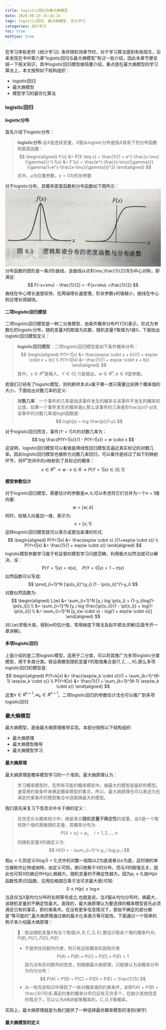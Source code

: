```yaml
---
title: logistic回归与最大熵模型
date: 2020-08-23 15:16:31
tags: logistic回归, 最大熵模型, 优化学习
categories: 统计学习
toc: true
mathjax: true
---
```

在学习李航老师《统计学习》条件随机场章节时，对于学习算法感到有些陌生，后来发现在书中第六章“logistic回归与最大熵模型”有过一些介绍，因此本章节便总结一下相关知识，其中logistic回归模型做简要介绍，重点放在最大熵模型的学习算法上，本文按照如下结构组织：
- logistic回归
- 最大熵模型
- 模型学习的最优化算法
<!--more-->
### logistic回归
#### logistic分布
首先介绍下logistic分布：
> **logistic分布**:设$X$是连续变量，$X$服从logistic分布是指$X$具有下列分布函数和密度函数：
> $$
    \begin{aligned}
        F(x) &= P(X \leq x) = \frac{1}{1 + e^{-\frac{x-\mu}{\gamma}}} \\
        f(x) &= F'(x) = \frac{e^{-\frac{x-\mu}{\gamma}}}{\gamma(1+e^{-\frac{x-\mu}{\gamma}})^2}
    \end{aligned}
> $$
> 式中，$\mu$为位置参数，$\gamma>0$为形状参数 

对于logistic分布，其概率密度函数和分布函数如下图所示：
![logistic](https://raw.githubusercontent.com/xuejy19/xuejy19.github.io/source/Img/logistic.jpeg)
分布函数的图形是一条$S$形曲线，该曲线以点$(\mu,\frac{1}{2})$为中心对称，即满足:
$$
    F(-x+\mu) - \frac{1}{2} = -F(x+\mu) +\frac{1}{2}
$$
曲线在中心增长速度较快，在两端增长速度慢，形状参数$\gamma$的值越小，曲线在中心附近增长得越快。
#### 二项logistic回归模型
二项logistic回归模型是一种二分类模型，由条件概率分布$P(Y|X)$表示，形式为参数化的logistic分布，随机变量$X$的取值为实数，随机变量$Y$取值为1或0，下面给出logistic回归模型定义：
> **logistic回归模型**：二项logistic回归模型是如下条件概率分布：
> $$
    \begin{aligned}
        P(Y=1|x) &= \frac{exp(w \cdot x + b)}{1 + exp(w \cdot x + b)} \\
        P(Y=0|x) &= \frac{1}{1 + exp(w \cdot x + b)} 
    \end{aligned}
> $$
> 其中，$x \in R^n$是输入，$Y \in \{0,1\}$是输出，$w \in R^n,b \in R$是参数。

若我们已经有了logistic模型，则判断样本点$x$属于哪一类只需要比较两个概率值的大小，下面给出对数几率的定义:
> **对数几率**：一个事件的几率是指该事件发生的概率与该事件不发生的概率的比值，如果一个事件发生的概率是$p$,那么该事件的几率是$\frac{p}{1-p}$,该事件的对数几率或logit函数是:
> $$
    logit(p) = log \frac{p}{1-p}
> $$

对于logistic回归而言，事件$(Y=1|X)$的对数几率为：
$$
    log \frac{P(Y=1|x)}{1 - P(Y=1|x)} = w \cdot x
$$
这说明，logistic回归模型可以看做是用线性回归模型去逼近真实标记的对数几率。因此logistic回归模型也被称为对数几率回归，可以看作是经过了如下的映射环节，将$R^n$空间中的$x$映射到了其标记的概率：
$$
    x \in R^n  \rightarrow w \cdot x \in R \rightarrow P(Y=1|x) \in [0,1]
$$

#### 模型参数估计
对于logistic回归模型，需要估计的参数是$w,b$,可以考虑将它们合并为一个$n+1$维向量:
$$
    w = [w;b]
$$
同时，给输入向量加一维，表示为:
$$
    x = [x;1]
$$
这样logistic回归模型就可以表示成更加紧凑的形式:
$$
    \begin{aligned}
        P(Y=1|x) &=  \frac{exp(w \cdot x) }{1+exp(w \cdot x)} \\
        P(Y=0|x) &=  \frac{1}{1 + exp(w \cdot x)}
    \end{aligned}
$$
logistic模型参数学习属于有监督的模型学习问题范畴，利用极大似然法就可以解决，设：
$$
    P(Y=1|x) = \pi(x), \quad P(Y=0|x) = 1- \pi(x)
$$
似然函数可以写成:
$$
    \prod_{i=1}^N [\pi(x_i)]^{y_i} [1 - \pi(x_i)]^{1-y_i}
$$
对数似然函数为:
$$
    \begin{aligned}
        L(w) &= \sum_{i=1}^N [y_i log \pi(x_i) + (1-y_i)log(1-\pi(x_i))] \\
            &= \sum_{i=1}^N [y_i log \frac{\pi(x_i)}{1 - \pi(x_i)} + log(1-\pi(x_i))] \\
            &= \sum_{i=1}^N [y_i(w \cdot x) - log(1 + exp(w \cdot x))]
    \end{aligned}
$$
对$L(w)$求极大值，得到$w$的估计值，常用梯度下降法及拟牛顿法求解(后面专开一章讲解)。
#### 多项logistic回归
上面介绍的是二项logistic模型，适用于二分类，可以将其推广为多项logistic分类模型，用于多类分类。假设离散型随机变量$Y$的取值集合是$\{1,2,\dots,K\}$,那么多项logistic回归的模型是:
$$
    \begin{aligned}
        P(Y=k|x) &= \frac{\exp(w_k \cdot x)}{1 + \sum_{k=1}^{K-1} \exp(w_k \cdot x)} \\
        P(Y=K|x) &= \frac{1}{1 + \sum_{k=1}^{K-1} \exp(w_k \cdot x)}
    \end{aligned}
$$
这里$x \in R^{n+1},w_k \in R^{n+1}$。二项logistic回归的参数估计法也可以推广到多项logistic回归

### 最大熵模型
最大熵模型，是由最大熵原理推导实现。本部分按照以下结构组织:
- 最大熵原理
- 最大熵模型推导
- 最大熵模型学习

#### 最大熵原理
最大熵原理是概率模型学习的一个准则，最大熵原理认为：
> 学习概率模型时，在所有可能的概率模型中，熵最大的模型是最好的模型。通常用约束条件来确定概率模型的集合，所以，最大熵原理也可以表述为在满足约束条件的模型集合中选取熵最大的模型。

我们首先来复习下信息论中关于熵的定义：
> 在信息论与概率统计中，熵是表示**随机变量不确定性**的度量，设$X$是一个取有限个值的离散随机变量，其概率分布为:
> $$
    P(X = x_i) = p_i, \quad i =1,2,\dots,n
> $$
则随机变量$X$的熵定义为:
$$
    H(X) = - \sum_{i=1}^n p_i \log p_i 
$$

若$p_i = 0$,则定义$0\log 0 =0$,式中的对数一般取以2为底或者以$e$为底，这时熵的单位被称作比特或纳特，由定义可知，熵只依赖于$X$的分布，而与$X$的取值无关，因此也可将$X$的熵记作$H(p)$,熵越大，随机变量的不确定性越大。因为$p_i \leq 0$,由$H(p)$函数性质(凹函数，应用拉格朗日乘子法可求最大值)可知:
$$
    0 \leq H(p) \leq \log n
$$
当且仅当$X$是均匀分布时右侧等号成立,也就是说，当$X$服从均匀分布时，熵最大，该随机变量的不确定性最大。直观的，最大熵原理认为要选择的概率模型首先必须满足已有的事实，即约束条件。在没有更多信息情况下，那些不确定的部分都是“等可能的”,最大熵原理通过熵的最大化来表示等可能性。下面通过一个简单的例子来介绍最大熵原理：
> 🌰：假设随机变量$X$有五个取值$\{A,B,C,D,E \}$,要估计取各个值的概率$P(A),P(B),P(C),P(D),P(E)$
> - 不提供任何额外约束，则只有这些概率的固有约束
> $$
    P(A) + P(B) + P(C) + P(D) + P(E) = 1
> $$
> 因为没有任何额外的信息，则根据最大熵原理，只能够认为该概率分布为均匀分布：
> $$
    P(A) = P(B) = P(C) = P(D) = P(E) = \frac{1}{5}
> $$
> - 从一些先验知识中得到了一些对概率值的约束条件，如$P(A) + P(B) = \frac{3}{10}$,满足约束的概率分布仍旧有无穷多个，在缺少其他信息的情况下，可以认为$A$和$B$是等概率的，$C,D,E$等概率。

实际上，最大熵原理就是为我们提供了一种选择最优概率模型的准则(保守)

#### 最大熵模型的定义